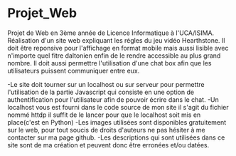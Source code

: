 # Projet_Web
 Projet de Web en 3ème année de Licence Informatique à l'UCA/ISIMA.  
 Réalisation d'un site web expliquant les régles du jeu vidéo Hearthstone. 
 Il doit être reponsive pour l'affichage en format mobile mais aussi lisible avec n'importe quel fitre daltonien enfin de le rendre accessible au plus grand nombre. 
 Il doit aussi permettre l'utilisation d'une chat box afin que les utilisateurs puissent communiquer entre eux.

 -Le site doit tourner sur un localhost ou sur serveur pour permettre l'utilisation de la partie Javascript qui consiste en une option de authentification pour l'utilisateur afin de pouvoir écrire dans le chat.
 -Un localhost vous est fourni dans le code source de mon site il s'agit du fichier nommé httdp il suffit de le lancer pour que le localhost soit mis en place(c'est en Python)
 -Les images utilisées sont disponibles gratuitement sur le web, pour tout soucis de droits d'auteurs ne pas hésiter à me contacter sur ma page github. 
 -Les descriptions qui sont utilisées dans ce site sont de ma création et peuvent donc être erronées et/ou datées.